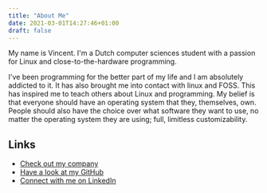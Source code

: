```yaml
---
title: "About Me"
date: 2021-03-01T14:27:46+01:00
draft: false
---
```


My name is Vincent. I'm a Dutch computer sciences student with a passion for Linux and close-to-the-hardware
programming. 

I've been programming for the better part of my life and I am absolutely addicted to it. It has also brought me
into contact with linux and FOSS. This has inspired me to teach others about Linux and programming. My belief is that
everyone should have an operating system that they, themselves, own. People should also have the choice over what
software they want to use, no matter the operating system they are using; full, limitless customizability.

## Links 
- [Check out my company](https://software-fusion.com)
- [Have a look at my GitHub](https://github.com/Vvamp)
- [Connect with me on LinkedIn](https://linkedin.com/in/vincentvansetten)

